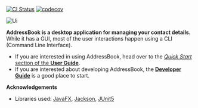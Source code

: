 
[![CI Status](https://github.com/AY2021S1-CS2103T-T15-4/tp/workflows/Java%20CI/badge.svg)](https://github.com/AY2021S1-CS2103T-T15-4/tp/actions)
[![codecov](https://codecov.io/gh/AY2021S1-CS2103T-T15-4/tp/branch/master/graph/badge.svg)](https://codecov.io/gh/AY2021S1-CS2103T-T15-4/tp)

![Ui](images/Ui.png)

**AddressBook is a desktop application for managing your contact details.** While it has a GUI, most of the user interactions happen using a CLI (Command Line Interface).

* If you are interested in using AddressBook, head over to the [_Quick Start_ section of the **User Guide**](UserGuide.html#quick-start).
* If you are interested about developing AddressBook, the [**Developer Guide**](DeveloperGuide.html) is a good place to start.


**Acknowledgements**

* Libraries used: [JavaFX](https://openjfx.io/), [Jackson](https://github.com/FasterXML/jackson), [JUnit5](https://github.com/junit-team/junit5)
